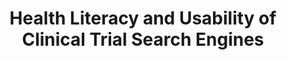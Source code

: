 ---
name: "Clinical Trial Search Engines"
title: "Health Literacy and Usability of Clinical Trial Search Engines"
journal: "journal name" 
project: ["Research Ethics and Safety Promoted by Embodied Conversational Technology (RESPECT)"]
event: "Journal of Health Communication, 19 Suppl 2:190-204"
authors:
- name: "Utami, D."
- name: "Bickmore, T."
- name: "Barry, B."
- name: "Paasche-Orlow, M."
year: 2014
resources: null
external_url: null
draft: false 
headless: true
---